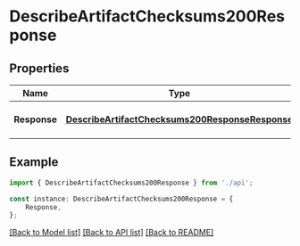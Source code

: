 # DescribeArtifactChecksums200Response


## Properties

Name | Type | Description | Notes
------------ | ------------- | ------------- | -------------
**Response** | [**DescribeArtifactChecksums200ResponseResponse**](DescribeArtifactChecksums200ResponseResponse.md) |  | [optional] [default to undefined]

## Example

```typescript
import { DescribeArtifactChecksums200Response } from './api';

const instance: DescribeArtifactChecksums200Response = {
    Response,
};
```

[[Back to Model list]](../README.md#documentation-for-models) [[Back to API list]](../README.md#documentation-for-api-endpoints) [[Back to README]](../README.md)
